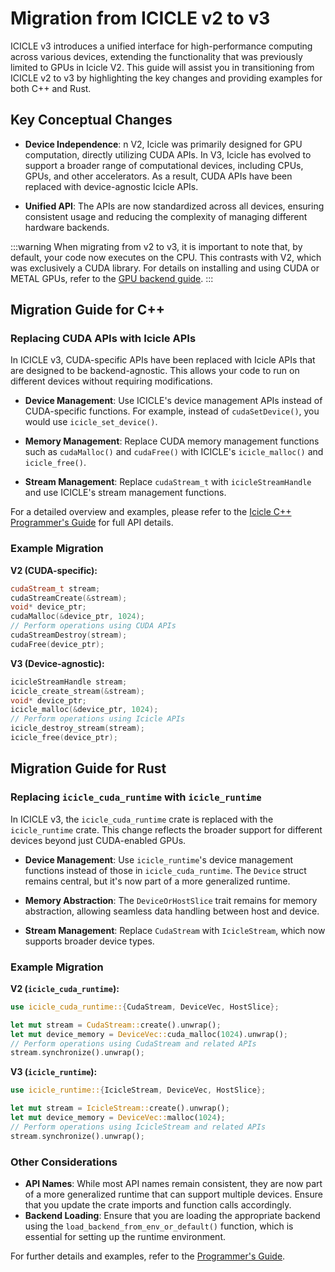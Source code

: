 
# Migration from ICICLE v2 to v3

ICICLE v3 introduces a unified interface for high-performance computing across various devices, extending the functionality that was previously limited to GPUs in Icicle V2. This guide will assist you in transitioning from ICICLE v2 to v3 by highlighting the key changes and providing examples for both C++ and Rust.

## Key Conceptual Changes

- **Device Independence**: n V2, Icicle was primarily designed for GPU computation, directly utilizing CUDA APIs. In V3, Icicle has evolved to support a broader range of computational devices, including CPUs, GPUs, and other accelerators. As a result, CUDA APIs have been replaced with device-agnostic Icicle APIs.
  
- **Unified API**: The APIs are now standardized across all devices, ensuring consistent usage and reducing the complexity of managing different hardware backends.

:::warning
When migrating from v2 to v3, it is important to note that, by default, your code now executes on the CPU. This contrasts with V2, which was exclusively a CUDA library. For details on installing and using CUDA or METAL GPUs, refer to the [GPU backend guide](./install_gpu_backend).
:::

## Migration Guide for C++

### Replacing CUDA APIs with Icicle APIs

In ICICLE v3, CUDA-specific APIs have been replaced with Icicle APIs that are designed to be backend-agnostic. This allows your code to run on different devices without requiring modifications.

- **Device Management**: Use ICICLE's device management APIs instead of CUDA-specific functions. For example, instead of `cudaSetDevice()`, you would use `icicle_set_device()`.

- **Memory Management**: Replace CUDA memory management functions such as `cudaMalloc()` and `cudaFree()` with ICICLE's `icicle_malloc()` and `icicle_free()`.

- **Stream Management**: Replace `cudaStream_t` with `icicleStreamHandle` and use ICICLE's stream management functions.

For a detailed overview and examples, please refer to the [Icicle C++ Programmer's Guide](./programmers_guide/cpp.md) for full API details.

### Example Migration

**V2 (CUDA-specific):**
```cpp
cudaStream_t stream;
cudaStreamCreate(&stream);
void* device_ptr;
cudaMalloc(&device_ptr, 1024);
// Perform operations using CUDA APIs
cudaStreamDestroy(stream);
cudaFree(device_ptr);
```

**V3 (Device-agnostic):**
```cpp
icicleStreamHandle stream;
icicle_create_stream(&stream);
void* device_ptr;
icicle_malloc(&device_ptr, 1024);
// Perform operations using Icicle APIs
icicle_destroy_stream(stream);
icicle_free(device_ptr);
```

## Migration Guide for Rust

### Replacing `icicle_cuda_runtime` with `icicle_runtime`

In ICICLE v3, the `icicle_cuda_runtime` crate is replaced with the `icicle_runtime` crate. This change reflects the broader support for different devices beyond just CUDA-enabled GPUs.

- **Device Management**: Use `icicle_runtime`'s device management functions instead of those in `icicle_cuda_runtime`. The `Device` struct remains central, but it's now part of a more generalized runtime.

- **Memory Abstraction**: The `DeviceOrHostSlice` trait remains for memory abstraction, allowing seamless data handling between host and device.

- **Stream Management**: Replace `CudaStream` with `IcicleStream`, which now supports broader device types.

### Example Migration

**V2 (`icicle_cuda_runtime`):**
```rust
use icicle_cuda_runtime::{CudaStream, DeviceVec, HostSlice};

let mut stream = CudaStream::create().unwrap();
let mut device_memory = DeviceVec::cuda_malloc(1024).unwrap();
// Perform operations using CudaStream and related APIs
stream.synchronize().unwrap();
```

**V3 (`icicle_runtime`):**
```rust
use icicle_runtime::{IcicleStream, DeviceVec, HostSlice};

let mut stream = IcicleStream::create().unwrap();
let mut device_memory = DeviceVec::malloc(1024);
// Perform operations using IcicleStream and related APIs
stream.synchronize().unwrap();
```

### Other Considerations

- **API Names**: While most API names remain consistent, they are now part of a more generalized runtime that can support multiple devices. Ensure that you update the crate imports and function calls accordingly.
- **Backend Loading**: Ensure that you are loading the appropriate backend using the `load_backend_from_env_or_default()` function, which is essential for setting up the runtime environment.

For further details and examples, refer to the [Programmer's Guide](./programmers_guide/general.md).
